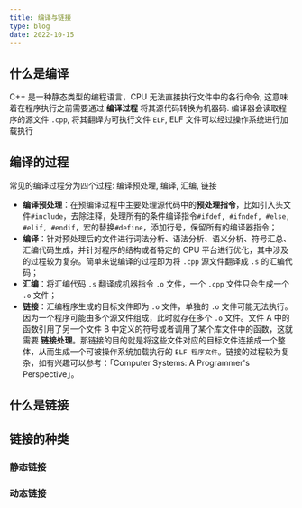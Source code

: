 ```yaml
---
title: 编译与链接
type: blog
date: 2022-10-15
---
```


## 什么是编译

C++ 是一种静态类型的编程语言，CPU 无法直接执行文件中的各行命令, 这意味着在程序执行之前需要通过 **编译过程** 将其源代码转换为机器码. 编译器会读取程序的源文件 `.cpp`, 将其翻译为可执行文件 `ELF`, ELF 文件可以经过操作系统进行加载执行

## 编译的过程

常见的编译过程分为四个过程: 编译预处理, 编译, 汇编, 链接

- **编译预处理**：在预编译过程中主要处理源代码中的**预处理指令**，比如引入头文件`#include`，去除注释，处理所有的条件编译指令`#ifdef, #ifndef, #else, #elif, #endif`，宏的替换`#define`，添加行号，保留所有的编译器指令；
- **编译**：针对预处理后的文件进行词法分析、语法分析、语义分析、符号汇总、汇编代码生成，并针对程序的结构或者特定的 CPU 平台进行优化，其中涉及的过程较为复杂。简单来说编译的过程即为将 `.cpp` 源文件翻译成 `.s` 的汇编代码；
- **汇编**：将汇编代码 `.s` 翻译成机器指令 `.o` 文件，一个 `.cpp` 文件只会生成一个 `.o` 文件；
- **链接**：汇编程序生成的目标文件即为 `.o` 文件，单独的 `.o` 文件可能无法执行。因为一个程序可能由多个源文件组成，此时就存在多个 `.o` 文件。文件 A 中的函数引用了另一个文件 B 中定义的符号或者调用了某个库文件中的函数，这就需要 **链接处理**。那链接的目的就是将这些文件对应的目标文件连接成一个整体，从而生成一个可被操作系统加载执行的 `ELF 程序文件`。链接的过程较为复杂，如有兴趣可以参考：「Computer Systems: A Programmer's Perspective」。

## 什么是链接

## 链接的种类

### 静态链接

### 动态链接